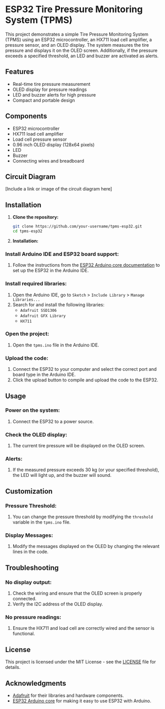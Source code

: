# ESP32 Tire Pressure Monitoring System (TPMS)

This project demonstrates a simple Tire Pressure Monitoring System (TPMS) using an ESP32 microcontroller, an HX711 load cell amplifier, a pressure sensor, and an OLED display. The system measures the tire pressure and displays it on the OLED screen. Additionally, if the pressure exceeds a specified threshold, an LED and buzzer are activated as alerts.

## Features

- Real-time tire pressure measurement
- OLED display for pressure readings
- LED and buzzer alerts for high pressure
- Compact and portable design

## Components

- ESP32 microcontroller
- HX711 load cell amplifier
- Load cell pressure sensor
- 0.96 inch OLED display (128x64 pixels)
- LED
- Buzzer
- Connecting wires and breadboard

## Circuit Diagram

[Include a link or image of the circuit diagram here]

## Installation

1. **Clone the repository:**

   ```bash
   git clone https://github.com/your-username/tpms-esp32.git
   cd tpms-esp32

2. **Installation:**

### Install Arduino IDE and ESP32 board support:

1. Follow the instructions from the [ESP32 Arduino core documentation](https://github.com/espressif/arduino-esp32) to set up the ESP32 in the Arduino IDE.

### Install required libraries:

1. Open the Arduino IDE, go to `Sketch` > `Include Library` > `Manage Libraries...`
2. Search for and install the following libraries:
   - `Adafruit SSD1306`
   - `Adafruit GFX Library`
   - `HX711`

### Open the project:

1. Open the `tpms.ino` file in the Arduino IDE.

### Upload the code:

1. Connect the ESP32 to your computer and select the correct port and board type in the Arduino IDE.
2. Click the upload button to compile and upload the code to the ESP32.

## Usage

### Power on the system:

1. Connect the ESP32 to a power source.

### Check the OLED display:

1. The current tire pressure will be displayed on the OLED screen.

### Alerts:

1. If the measured pressure exceeds 30 kg (or your specified threshold), the LED will light up, and the buzzer will sound.

## Customization

### Pressure Threshold:

1. You can change the pressure threshold by modifying the `threshold` variable in the `tpms.ino` file.

### Display Messages:

1. Modify the messages displayed on the OLED by changing the relevant lines in the code.

## Troubleshooting

### No display output:

1. Check the wiring and ensure that the OLED screen is properly connected.
2. Verify the I2C address of the OLED display.

### No pressure readings:

1. Ensure the HX711 and load cell are correctly wired and the sensor is functional.

## License

This project is licensed under the MIT License - see the [LICENSE](LICENSE) file for details.

## Acknowledgments

- [Adafruit](https://www.adafruit.com/) for their libraries and hardware components.
- [ESP32 Arduino core](https://github.com/espressif/arduino-esp32) for making it easy to use ESP32 with Arduino.
